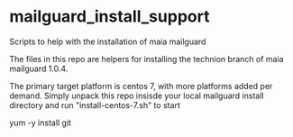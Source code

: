 # mailguard_install_support
Scripts to help with the installation of maia mailguard

The files in this repo are helpers for installing the technion branch of maia mailguard 1.0.4. 

The primary target platform is centos 7, with more platforms added per demand.
Simply unpack this repo insisde your local mailguard install directory and run "install-centos-7.sh" to start

yum -y install git 


